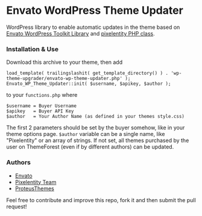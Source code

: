 Envato WordPress Theme Updater
==============================

WordPress library to enable automatic updates in the theme based on [Envato WordPress Toolkit Library](https://github.com/envato/envato-wordpress-toolkit-library) and [pixelentity PHP class](http://themeforest.net/forums/thread/simple-theme-update-class-using-envato-api/73278).

### Installation & Use

Download this archive to your theme, then add

	load_template( trailingslashit( get_template_directory() ) . 'wp-theme-upgrader/envato-wp-theme-updater.php' );
	Envato_WP_Theme_Updater::init( $username, $apikey, $author );

to your `functions.php` where

	$username = Buyer Username
	$apikey   = Buyer API Key
	$author   = Your Author Name (as defined in your themes style.css)

The first 2 parameters should be set by the buyer somehow, like in your theme options page.
`$author` variable can be a single name, like "Pixelentity" or an array of strings. If not set,
all themes purchased by the user on ThemeForest (even if by different authors) can be updated.

### Authors

* [Envato](https://github.com/envato/envato-wordpress-toolkit-library)
* [Pixelentity Team](http://pixelentity.com/)
* [ProteusThemes](http://www.proteusthemes.com/)

Feel free to contribute and improve this repo, fork it and then submit the pull request!